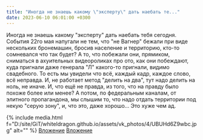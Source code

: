 ```yaml
---
title: "Иногда не знаешь какому \"эксперту\" дать наебать те..."
date: 2023-06-10 06:01:00 +0300
---
```


Иногда не знаешь какому "эксперту" дать наебать тебя сегодня.
События 22го мая напугали не тем, что "не Вагнер" бежали при виде нескольких бронемашин, бросив население и территорию, кто-то сомневался что так будет? А то, что побежали они, прямиком, сниматься в ахуительных видеороликах про ото, как они побеждают, куда пригнали даже генерала "Л" какого-то пригнали, видимо свадебного.
То есть мы увидели что всё, каждый кадр, каждое слово, всё неправда. И, не работает метод "делить на два", тут надо делить на ноль, не иначе. И, что ещё не правда, из того, что на правду было похоже более или менее?
А потом, по федеральным каналам, от элитного пропагандона, мы слышим то, что надо отдать территории под некую "серую зону", и, что это, даже хорошо...
Это хуже чем ад.


{% include media.html f="D:/site/GiT/whiteldragon.github.io/assets/vk_photos/4/UBUHd6Z9wbc.jpg" alt="" %}
[Вложение](https://vk.com/video41076938_456239629)
[Вложение](https://vk.com/video41076938_456239630)
